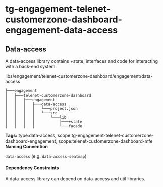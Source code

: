 # tg-engagement-telenet-customerzone-dashboard-engagement-data-access

## Data-access

A data-access library contains +state, interfaces and code for interacting with a back-end system.

libs/engagement/telenet-customerzone-dashboard/engagement/data-access

```
├───engagement
│   ├───telenet-customerzone-dashboard
│   │   ├───engagement
│   │   │   ├───data-access
│   │   │   │   └───project.json
│   │   │   │   └───src
│   │   │   │       └───lib
│   │   │   │           ├───+state
│   │   │   │           └───facade
```

**Tags:** type:data-access, scope:tg-engagement-telenet-customerzone-dashboard-engagement, scope:telenet-customerzone-dashboard-mfe
**Naming Convention**

`data-access` (e.g. `data-access-seatmap`)

#### Dependency Constraints

A data-access library can depend on data-access and util libraries.
